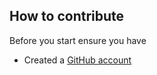## How to contribute

Before you start ensure you have

 *  Created a [GitHub account](https://github.com/signup/free)

